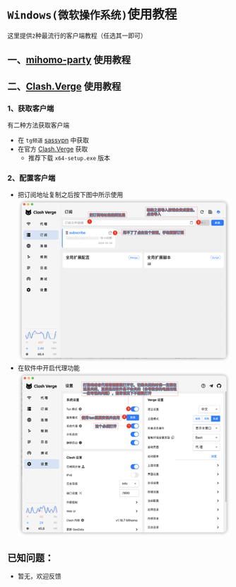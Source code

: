 # `Windows(微软操作系统)`使用教程

这里提供`2`种最流行的客户端教程（任选其一即可）
## 一、[mihomo-party](https://github.com/mihomo-party-org/mihomo-party/releases) 使用教程


## 二、[Clash.Verge](https://github.com/clash-verge-rev/clash-verge-rev/releases) 使用教程
### 1、获取客户端
有二种方法获取客户端
- 在 `tg频道` [sassvpn](https://t.me/sassvpn) 中获取
- 在官方 [Clash.Verge](https://github.com/clash-verge-rev/clash-verge-rev/releases) 获取
  - 推荐下载 `x64-setup.exe` 版本

### 2、配置客户端
- 把订阅地址复制之后按下图中所示使用
![订阅地址的使用](1.png)
- 在软件中开启代理功能
![开启代理功能](2.png)

## 已知问题：
- 暂无，欢迎反馈